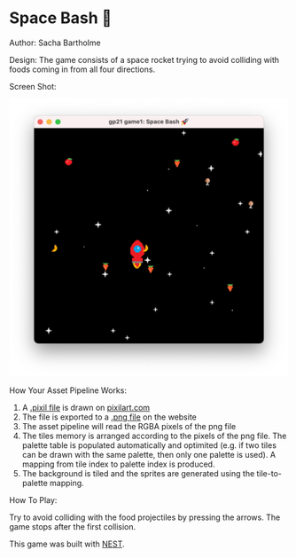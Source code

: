 # Space Bash 🚀

Author: Sacha Bartholme

Design: The game consists of a space rocket trying to avoid colliding with foods coming in from all four directions.

Screen Shot:

![Screen Shot](screenshot.png)

How Your Asset Pipeline Works:

1) A [.pixil file](assets.pixil) is drawn on [pixilart.com](https://www.pixilart.com/draw)
2) The file is exported to a [.png file](assets.png) on the website
3) The asset pipeline will read the RGBA pixels of the png file
4) The tiles memory is arranged according to the pixels of the png file. The palette table is populated automatically and optimited (e.g. if two tiles can be drawn with the same palette, then only one palette is used). A mapping from tile index to palette index is produced.
4) The background is tiled and the sprites are generated using the tile-to-palette mapping.

How To Play:

Try to avoid colliding with the food projectiles by pressing the arrows. The game stops after the first collision.

This game was built with [NEST](NEST.md).

